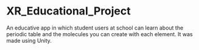 # XR_Educational_Project
An educative app in which student users at school can learn about the periodic table and the molecules you can create with each element. It was made using Unity.
